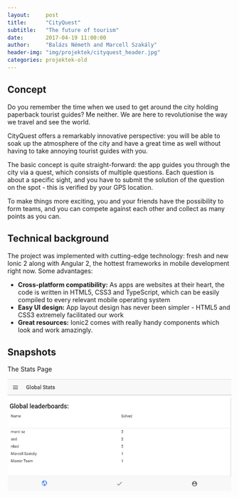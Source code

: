 ```yaml
---
layout:     post
title:      "CityQuest"
subtitle:   "The future of tourism"
date:       2017-04-19 11:00:00
author:     "Balázs Németh and Marcell Szakály"
header-img: "img/projektek/cityquest_header.jpg"
categories: projektek-old
---
```


<h2>Concept</h2>

<p>Do you remember the time when we used to get around the city holding paperback tourist guides? Me neither. We are here to revolutionise the way we travel and see the world.</p>

<p>CityQuest offers a remarkably innovative perspective: you will be able to soak up the atmosphere of the city and have a great time as well without having to take annoying tourist guides with you.</p>

<p>The basic concept is quite straight-forward: the app guides you through the city via a quest, which consists of multiple questions. Each question is about a specific sight, and you have to submit the solution of the question on the spot - this is verified by your GPS location.</p>

<p>To make things more exciting, you and your friends have the possibility to form teams, and you can compete against each other and collect as many points as you can.</p>

<h2>Technical background</h2>

<p>The project was implemented with cutting-edge technology: fresh and new Ionic 2 along with Angular 2, the hottest frameworks in mobile development right now. Some advantages:</p>

* **Cross-platform compatibility:** As apps are websites at their heart, the code is written in HTML5, CSS3 and TypeScript, which can be easily compiled to every relevant mobile operating system
* **Easy UI design:** App layout design has never been simpler - HTML5 and CSS3 extremely facilitated our work
* **Great resources:** Ionic2 comes with really handy components which look and work amazingly.

<h2>Snapshots</h2>

<p> The Stats Page</p>

![Alt](/img/projektek/cityquest_stats.png "Stats")